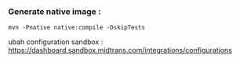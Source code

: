### Generate native image :
```
mvn -Pnative native:compile -DskipTests
```

ubah configuration sandbox : https://dashboard.sandbox.midtrans.com/integrations/configurations


